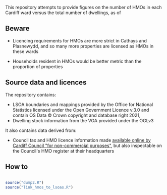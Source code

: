 This repository attempts to provide figures on the number of HMOs in each Cardiff ward versus the total number of dwellings, as of 

## Beware

- Licencing requirements for HMOs are more strict in Cathays and Plasnewydd, and so many more properties are licensed as HMOs in these wards

- Households resident in HMOs would be better metric than the proportion of properties

## Source data and licences

The repository contains:
- LSOA boundaries and mappings provided by the Office for National Statistics licensed under the Open Government Licence v.3.0 and contain OS Data © Crown copyright and database right 2021,
- Dwelling stock information from the VOA provided under the OGLv3

It also contains data derived from:
- Council tax and HMO licence information made [available online by Cardiff Council "for non-commercial purposes"](http://ishare.cardiff.gov.uk/mycardiff.aspx?ms=Cardiff_Live/AllMaps&layers=hmoinfo%2cctax&starteasting=318835.5&startnorthing=177777.69989014&startzoom=7770), but also inspectable on the Council's HMO register at their headquarters

## How to
```R

source("dump2.R")
source("link_hmos_to_lsoas.R")

```